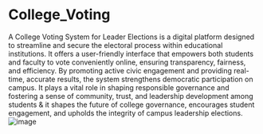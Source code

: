 # College_Voting

A College Voting System for Leader Elections is a digital platform designed to streamline and secure the electoral process within educational institutions. It offers a user-friendly interface that empowers both students and faculty to vote conveniently online, ensuring transparency, fairness, and efficiency. By promoting active civic engagement and providing real-time, accurate results, the system strengthens democratic participation on campus. It plays a vital role in shaping responsible governance and fostering a sense of community, trust, and leadership development among students &  it shapes the future of college governance, encourages student engagement, and upholds the integrity of campus leadership elections.![image](https://github.com/user-attachments/assets/9b5f9216-19ab-4985-8bae-5b59c4db059e)
